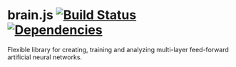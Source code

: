 brain.js
[![Build Status](https://img.shields.io/travis/ClaudioAlbertin/brain.js.svg)](https://travis-ci.org/ClaudioAlbertin/brain.js) [![Dependencies](https://img.shields.io/david/ClaudioAlbertin/brain.js.svg)](https://david-dm.org/ClaudioAlbertin/brain.js)
========

Flexible library for creating, training and analyzing multi-layer feed-forward artificial neural networks.
